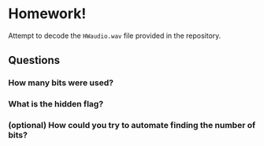 # Homework!

Attempt to decode the `HWaudio.wav` file provided in the repository.

## Questions

### How many bits were used?

### What is the hidden flag?

### (optional) How could you try to automate finding the number of bits?